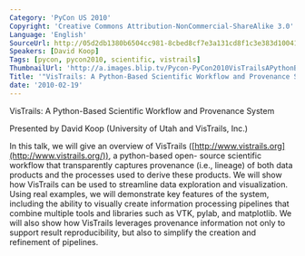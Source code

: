 ```yaml
---
Category: 'PyCon US 2010'
Copyright: 'Creative Commons Attribution-NonCommercial-ShareAlike 3.0'
Language: 'English'
SourceUrl: http://05d2db1380b6504cc981-8cbed8cf7e3a131cd8f1c3e383d10041.r93.cf2.rackcdn.com/pycon-us-2010/277_vistrails-a-python-based-scientific-workflow-and-provenance-system-172.m4v
Speakers: [David Koop]
Tags: [pycon, pycon2010, scientific, vistrails]
ThumbnailUrl: 'http://a.images.blip.tv/Pycon-PyCon2010VisTrailsAPythonBasedScientificWorkflowAndProven325-746.jpg'
Title: '"VisTrails: A Python-Based Scientific Workflow and Provenance System (#172)"'
date: '2010-02-19'
---
```

VisTrails: A Python-Based Scientific Workflow and Provenance System

Presented by David Koop (University of Utah and VisTrails, Inc.)

In this talk, we will give an overview of VisTrails
([http://www.vistrails.org](http://www.vistrails.org/)), a python-based open-
source scientific workflow that transparently captures provenance (i.e.,
lineage) of both data products and the processes used to derive these
products. We will show how VisTrails can be used to streamline data
exploration and visualization. Using real examples, we will demonstrate key
features of the system, including the ability to visually create information
processing pipelines that combine multiple tools and Iibraries such as VTK,
pylab, and matplotlib. We will also show how VisTrails leverages provenance
information not only to support result reproducibility, but also to simplify
the creation and refinement of pipelines.

